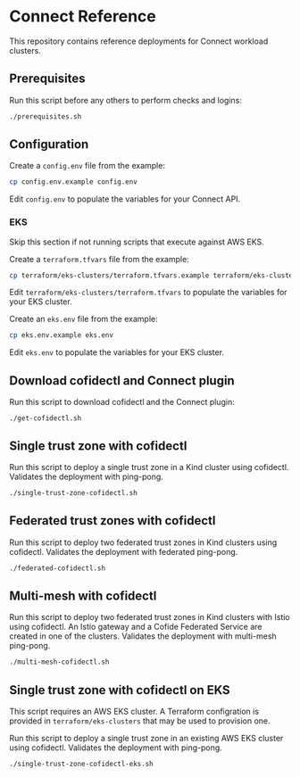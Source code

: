 # Connect Reference

This repository contains reference deployments for Connect workload clusters.

## Prerequisites

Run this script before any others to perform checks and logins:
```sh
./prerequisites.sh
```

## Configuration

Create a `config.env` file from the example:
```sh
cp config.env.example config.env
```

Edit `config.env` to populate the variables for your Connect API.

### EKS

Skip this section if not running scripts that execute against AWS EKS.

Create a `terraform.tfvars` file from the example:
```sh
cp terraform/eks-clusters/terraform.tfvars.example terraform/eks-clusters/terraform.tfvars
```

Edit `terraform/eks-clusters/terraform.tfvars` to populate the variables for your EKS cluster.

Create an `eks.env` file from the example:
```sh
cp eks.env.example eks.env
```

Edit `eks.env` to populate the variables for your EKS cluster.

## Download cofidectl and Connect plugin

Run this script to download cofidectl and the Connect plugin:
```
./get-cofidectl.sh
```

## Single trust zone with cofidectl

Run this script to deploy a single trust zone in a Kind cluster using cofidectl.
Validates the deployment with ping-pong.

```sh
./single-trust-zone-cofidectl.sh
```

## Federated trust zones with cofidectl

Run this script to deploy two federated trust zones in Kind clusters using cofidectl.
Validates the deployment with federated ping-pong.

```sh
./federated-cofidectl.sh
```

## Multi-mesh with cofidectl

Run this script to deploy two federated trust zones in Kind clusters with Istio using cofidectl.
An Istio gateway and a Cofide Federated Service are created in one of the clusters.
Validates the deployment with multi-mesh ping-pong.

```sh
./multi-mesh-cofidectl.sh
```

## Single trust zone with cofidectl on EKS

This script requires an AWS EKS cluster. A Terraform configration is provided in `terraform/eks-clusters` that may be used to provision one.

Run this script to deploy a single trust zone in an existing AWS EKS cluster using cofidectl.
Validates the deployment with ping-pong.

```sh
./single-trust-zone-cofidectl-eks.sh
```
